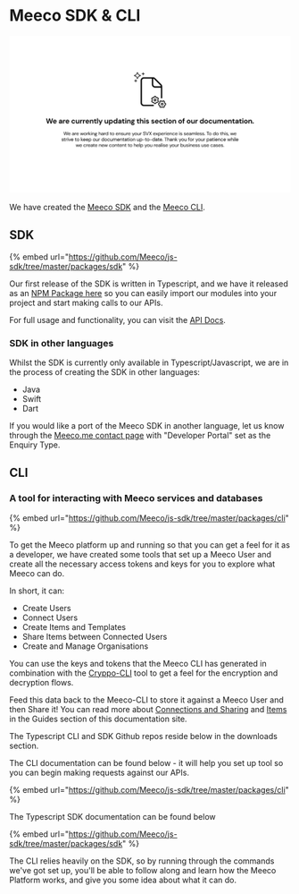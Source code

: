 # Meeco SDK & CLI

![Notice stating that this section of Meeco's documentation is undergoing updates.](/.gitbook/assets/Documentation_Update_Notice.png)

We have created the [Meeco SDK](https://www.npmjs.com/package/@meeco/sdk) and the [Meeco CLI](https://github.com/Meeco/js-sdk/tree/master/packages/cli).

## SDK

{% embed url="https://github.com/Meeco/js-sdk/tree/master/packages/sdk" %}

Our first release of the SDK is written in Typescript, and we have it released as an [NPM Package here](https://www.npmjs.com/package/@meeco/sdk) so you can easily import our modules into your project and start making calls to our APIs.

For full usage and functionality, you can visit the [API Docs](https://api-reference-sandbox.svx.exchange/).

### SDK in other languages

Whilst the SDK is currently only available in Typescript/Javascript, we are in the process of creating the SDK in other languages:

* Java
* Swift
* Dart

If you would like a port of the Meeco SDK in another language, let us know through the [Meeco.me contact page](https://www.meeco.me/contact) with "Developer Portal" set as the Enquiry Type.

## CLI

### A tool for interacting with Meeco services and databases

{% embed url="https://github.com/Meeco/js-sdk/tree/master/packages/cli" %}

To get the Meeco platform up and running so that you can get a feel for it as a developer, we have created some tools that set up a Meeco User and create all the necessary access tokens and keys for you to explore what Meeco can do.

In short, it can:

* Create Users
* Connect Users
* Create Items and Templates
* Share Items between Connected Users
* Create and Manage Organisations

You can use the keys and tokens that the Meeco CLI has generated in combination with the [Cryppo-CLI](cryppo.md) tool to get a feel for the encryption and decryption flows.

Feed this data back to the Meeco-CLI to store it against a Meeco User and then Share it! You can read more about [Connections and Sharing](/guides/api-guides/vault/connections-and-sharing.md) and [Items](/guides/api-guides/vault/items-and-slots.md) in the Guides section of this documentation site.

The Typescript CLI and SDK Github repos reside below in the downloads section.

The CLI documentation can be found below - it will help you set up tool so you can begin making requests against our APIs.

{% embed url="https://github.com/Meeco/js-sdk/tree/master/packages/cli" %}

The Typescript SDK documentation can be found below

{% embed url="https://github.com/Meeco/js-sdk/tree/master/packages/sdk" %}

The CLI relies heavily on the SDK, so by running through the commands we've got set up, you'll be able to follow along and learn how the Meeco Platform works, and give you some idea about what it can do.
